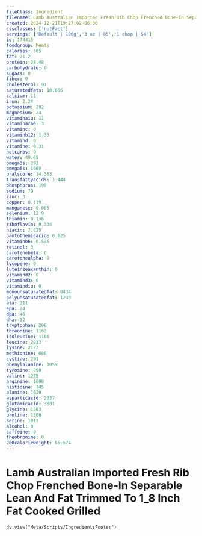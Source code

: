 ```yaml
---
fileClass: Ingredient
filename: Lamb Australian Imported Fresh Rib Chop Frenched Bone-In Separable Lean And Fat Trimmed To 1_8 Inch Fat Cooked Grilled
created: 2024-12-21T19:27:02-06:00
cssclasses: ['nutFact']
servings: ['Default | 100g','3 oz | 85','1 chop | 54']
id: 174415
foodgroup: Meats
calories: 305
fat: 21.2
protein: 28.48
carbohydrate: 0
sugars: 0
fiber: 0
cholesterol: 91
saturatedfats: 10.666
calcium: 11
iron: 2.24
potassium: 292
magnesium: 24
vitaminaiu: 11
vitaminarae: 3
vitaminc: 0
vitaminb12: 1.33
vitamind: 0
vitamine: 0.31
netcarbs: 0
water: 49.65
omega3s: 293
omega6s: 1068
pralscore: 14.383
transfattyacids: 1.444
phosphorus: 199
sodium: 79
zinc: 3
copper: 0.119
manganese: 0.005
selenium: 12.9
thiamin: 0.136
riboflavin: 0.336
niacin: 7.825
pantothenicacid: 0.625
vitaminb6: 0.536
retinol: 3
carotenebeta: 0
carotenealpha: 0
lycopene: 0
luteinzeaxanthin: 0
vitamind2: 0
vitamind3: 0
vitamindiu: 0
monounsaturatedfat: 8434
polyunsaturatedfat: 1230
ala: 211
epa: 24
dpa: 46
dha: 12
tryptophan: 296
threonine: 1163
isoleucine: 1186
leucine: 2033
lysine: 2172
methionine: 688
cystine: 291
phenylalanine: 1059
tyrosine: 890
valine: 1275
arginine: 1698
histidine: 745
alanine: 1620
asparticacid: 2337
glutamicacid: 3801
glycine: 1503
proline: 1206
serine: 1012
alcohol: 0
caffeine: 0
theobromine: 0
200calorieweight: 65.574
---
```


# Lamb Australian Imported Fresh Rib Chop Frenched Bone-In Separable Lean And Fat Trimmed To 1_8 Inch Fat Cooked Grilled

```dataviewjs
dv.view("Meta/Scripts/IngredientsFooter")
```